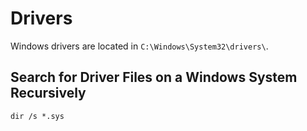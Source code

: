 # Drivers

Windows drivers are located in `C:\Windows\System32\drivers\`.

## Search for Driver Files on a Windows System Recursively

```
dir /s *.sys
```